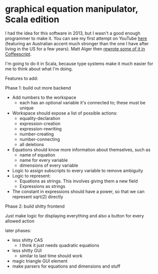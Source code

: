 # graphical equation manipulator, Scala edition

I had the idea for this software in 2013, but I wasn't a good enough programmer to make it. You can see my first attempt 
on YouTube [here](https://www.youtube.com/watch?v=16eiGLrX248) 
(featuring an Australian accent much stronger than the one I have after living in the US for a few years). Matt Alger then
[rewrote some of it in Coffeescript](https://github.com/MatthewJA/Graphical-Equation-Manipulator).

I'm going to do it in Scala, because type systems make it much easier for me to think about what I'm doing.

Features to add:

Phase 1: build out more backend

- Add numbers to the workspace
  - each has an optional variable it's connected to; these must be unique
- Workspace should expose a list of possible actions:
  - equality-declaration
  - expression-creation
  - expression-rewriting
  - number-creating
  - number-connecting
  - all deletions
- Equations should know more information about themselves, such as
  - name of equation
  - name for every variable
  - dimensions of every variable
- Logic to assign subscripts to every variable to remove ambiguity
- Logic to represent:
  - Equations as strings. This involves giving them a new field
  - Expressions as strings
- The constant in expressions should have a power, so that we can represent sqrt(2) directly

Phase 2: build shitty frontend

Just make logic for displaying everything and also a button for every allowed action 

later phases:

- less shitty CAS
    - I think it just needs quadratic equations
- less shitty GUI
    - similar to last time should work
- magic triangle GUI element
- make parsers for equations and dimensions and stuff
